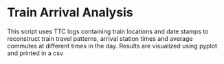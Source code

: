 # Train Arrival Analysis

This script uses TTC logs containing train locations and date stamps to reconstruct train travel patterns, arrival station times and average commutes at different times in the day. Results are visualized using pyplot and printed in a csv 

